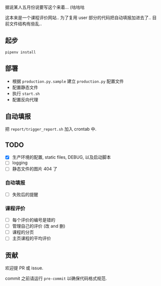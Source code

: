 据说某人五月份说要写这个来着... (咕咕咕

这本来是一个课程评价网站.. 为了复用 user 部分的代码把自动填报加进去了..
目前文件结构有些乱..

## 起步
```
pipenv install
```

## 部署
- 根据 `production.py.sample` 建立 `production.py` 配置文件
- 配置静态文件
- 执行 `start.sh`
- 配置反向代理

## 自动填报
把 `report/trigger_report.sh` 加入 crontab 中.

## TODO
- [x] 生产环境的配置, static files, DEBUG, 以及启动脚本
- [ ] logging
- [ ] 静态文件的图片 404 了

### 自动填报
- [ ] 失败后的提醒

### 课程评价
- [ ] 每个评价的编号是错的
- [ ] 管理自己的评价 (改 and 删)
- [ ] 课程的分页
- [ ] 主页课程的平均评价

## 贡献
欢迎提 PR 或 issue.

commit 之前请运行 `pre-commit` 以确保代码格式规范.
